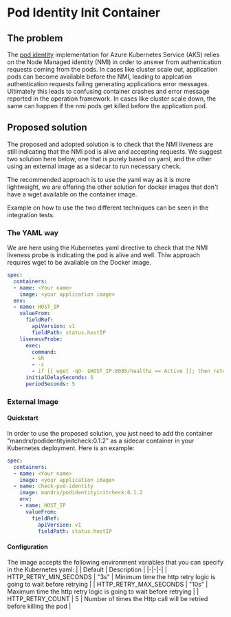 # Pod Identity Init Container

## The problem
The [pod identity](https://github.com/Azure/aad-pod-identity) implementation for Azure Kubernetes Service (AKS) relies on the Node Managed identity (NMI) in order to answer from authentication requests coming from the pods.
In cases like cluster scale out, application pods can become available before the NMI, leading to applcation authentication requests failing generating applications error messages. Ultimately this leads to confusing container crashes and error message reported in the operation framework. In cases like cluster scale down, the same can happen if the nmi pods get killed before the application pod.

## Proposed solution

The proposed and adopted solution is to check that the NMI liveness are still indicating that the NMI pod is alive and accepting requests. We suggest two solution here below, one that is purely based on yaml, and the other using an external image as a sidecar to run necessary check. 

The recommended approach is to use the yaml way as it is more lightweight, we are offering the other solution for docker images that don't have a wget available on the container image.

Example on how to use the two different techniques can be seen in the integration tests.

### The YAML way

We are here using the Kubernetes yaml directive to check that the NMI liveness probe is indicating the pod is alive and well. Thiw approach requires wget to be available on the Docker image.

``` yaml
spec:
  containers:
  - name: <Your name>
    image: <your application image>
  env:
  - name: HOST_IP
    valueFrom:
      fieldRef:
        apiVersion: v1
        fieldPath: status.hostIP
    livenessProbe:
      exec:
        command:
        - sh
        - -c
        - if [[ wget -qO- $HOST_IP:8085/healthz == Active ]]; then return 0; else return 1; fi
      initialDelaySeconds: 5
      periodSeconds: 5
```

### External Image

#### Quickstart

In order to use the proposed solution, you just need to add the container "mandrx/podidentityinitcheck:0.1.2" as a sidecar container in your Kubernetes deployment. Here is an example:

``` yaml
spec:
  containers:
  - name: <Your name>
    image: <your application image>
  - name: check-pod-identity
    image: mandrx/podidentityinitcheck:0.1.2
    env:
    - name: HOST_IP
      valueFrom:
        fieldRef:
          apiVersion: v1
          fieldPath: status.hostIP
```

#### Configuration 

The image accepts the following environment variables that you can specify in the Kubernetes yaml:
|  | Default | Description | 
|-|-|-|
| HTTP_RETRY_MIN_SECONDS | "3s" | Minimum time the http retry logic is going to wait before retrying |
| HTTP_RETRY_MAX_SECONDS | "10s" | Maximum time the http retry logic is going to wait before retrying |
| HTTP_RETRY_COUNT | 5 | Number of times the Http call will be retried before killing the pod |


